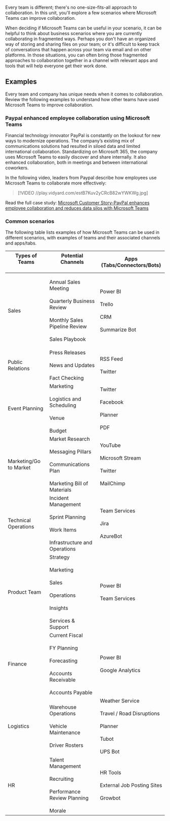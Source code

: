 Every team is different; there's no one-size-fits-all approach to collaboration. In this unit, you'll explore a few scenarios where Microsoft Teams can improve collaboration.<br>

When deciding if Microsoft Teams can be useful in your scenario, it can be helpful to think about business scenarios where you are currently collaborating in fragmented ways. Perhaps you don't have an organized way of storing and sharing files on your team; or it's difficult to keep track of conversations that happen across your team via email and on other platforms. In those situations, you can often bring those fragmented approaches to collaboration together in a channel with relevant apps and tools that will help everyone get their work done.

## Examples

Every team and company has unique needs when it comes to collaboration. Review the following examples to understand how other teams have used Microsoft Teams to improve collaboration.

### Paypal enhanced employee collaboration using Microsoft Teams

Financial technology innovator PayPal is constantly on the lookout for new ways to modernize operations. The company’s existing mix of communications solutions had resulted in siloed data and limited international collaboration. Standardizing on Microsoft 365, the company uses Microsoft Teams to easily discover and share internally. It also enhanced collaboration, both in meetings and between international coworkers.

In the following video, leaders from Paypal describe how employees use Microsoft Teams to collaborate more effectively:

> [!VIDEO //play.vidyard.com/estB7Kuv2yCRcB82wYWKWg.jpg]

Read the full case study: [Microsoft Customer Story-PayPal enhances employee collaboration and reduces data silos with Microsoft Teams](https://customers.microsoft.com/en-us/story/794051-paypal-banking-capital-markets-teams?azure-portal=true)

### Common scenarios

The following table lists examples of how Microsoft Teams can be used in different scenarios, with examples of teams and their associated channels and apps/tabs.<br>

| Types of Teams<br><br> | Potential Channels<br><br>                                                                                              | Apps (Tabs/Connectors/Bots)                                                                 |
| ---------------------- | ----------------------------------------------------------------------------------------------------------------------- | ------------------------------------------------------------------------------------------- |
| Sales                  | <p>Annual Sales Meeting<br><br>Quarterly Business Review<br><br>Monthly Sales Pipeline Review<br><br>Sales Playbook</p> | <p>Power BI<br><br>Trello<br><br>CRM<br><br>Summarize Bot</p>                               |
| Public Relations       | Press Releases<br><br>News and Updates<br><br>Fact Checking                                                             | <p>RSS Feed<br><br>Twitter</p>                                                              |
| Event Planning         | Marketing<br><br>Logistics and Scheduling<br><br>Venue<br><br>Budget                                                    | Twitter<br><br>Facebook<br><br>Planner<br><br>PDF                                           |
| Marketing/Go to Market | Market Research<br><br>Messaging Pillars<br><br>Communications Plan<br><br>Marketing Bill of Materials                  | YouTube<br><br>Microsoft Stream<br><br>Twitter<br><br>MailChimp                             |
| Technical Operations   | Incident Management<br><br>Sprint Planning<br><br>Work Items<br><br>Infrastructure and Operations                       | Team Services<br><br>Jira<br><br>AzureBot                                                   |
| Product Team           | Strategy<br><br>Marketing<br><br>Sales<br><br>Operations<br><br>Insights<br><br>Services &amp; Support                  | Power BI<br><br>Team Services                                                               |
| Finance                | Current Fiscal<br><br>FY Planning<br><br>Forecasting<br><br>Accounts Receivable<br><br>Accounts Payable                 | Power BI<br><br>Google Analytics                                                            |
| Logistics              | Warehouse Operations<br><br>Vehicle Maintenance<br><br>Driver Rosters                                                   | Weather Service<br><br>Travel / Road Disruptions<br><br>Planner<br><br>Tubot<br><br>UPS Bot |
| HR                     | Talent Management<br><br>Recruiting<br><br>Performance Review Planning<br><br>Morale                                    | HR Tools<br><br>External Job Posting Sites<br><br>Growbot                                   |

